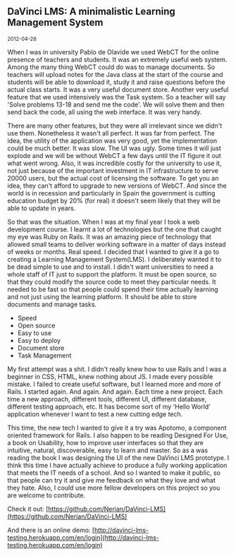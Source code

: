 <div id='post-intro'>
  <h2>DaVinci LMS: A minimalistic Learning Management System </h2>

  <small>2012-04-26</small>
</div>

When I was in university Pablo de Olavide we used WebCT for the online presence of teachers and students. It was an extremely useful web system. Among the many thing WebCT could do was to manage documents. So teachers will upload notes for the Java class at the start of the course and students will be able to download it, study it and raise questions before the actual class starts. It was a very useful document store. Another very useful feature that we used intensively was the Task system. So a teacher will say 'Solve problems 13-18 and send me the code'. We will solve them and then send back the code, all using the web interface. It was very handy.

There are many other features, but they were all irrelevant since we didn't use them. Nonetheless it wasn't all perfect. It was far from perfect. The idea, the utility of the application was very good, yet the implementation could be much better. It was slow. The UI was ugly. Some times it will just explode and we will be without WebCT a few days until the IT figure it out what went wrong. Also, it was incredible costly for the university to use it, not just because of the important investment in IT infrastructure to serve 20000 users, but the actual cost of licensing the software. To get you an idea, they can't afford to upgrade to new versions of WebCT. And since the world is in recession and particularly in Spain the government is cutting education budget by 20% (for real) it doesn't seem likely that they will be able to update in years.

So that was the situation. When I was at my final year I took a web development course. I learnt a lot of technologies but the one that caught my eye was Ruby on Rails. It was an amazing piece of technology that allowed small teams to deliver working software in a matter of days instead of weeks or months. Real speed. I decided that I wanted to give it a go to creating a Learning Management System(LMS). I deliberately wanted it to be dead simple to use and to install. I didn't want universities to need a whole staff of IT just to support the platform. It must be open source, so that they could modify the source code to meet they particular needs. It needed to be fast so that people could spend their time actually learning and not just using the learning platform. It should be able to store documents and manage tasks.

* Speed
* Open source
* Easy to use 
* Easy to deploy
* Document store
* Task Management

My first attempt was a shit. I didn't really knew how to use Rails and I was a beginner in CSS, HTML, knew nothing about JS. I made every possible mistake. I failed to create useful software, but I learned more and more of Rails. I started again. And again. And again. Each time a new project. Each time a new approach, different tools, different UI, different database, different testing approach, etc. It has become sort of my 'Hello World' application whenever I want to test a new cutting edge tech.

This time, the new tech I wanted to give it a try was Apotomo, a component oriented framework for Rails. I also happen to be reading Designed For Use, a book on Usability, how to improve user interfaces so that they are intuitive, natural, discoverable, easy to learn and master. So as a was reading the book I was designing the UI of the new DaVinci LMS prototype. I think this time I have actually achieve to produce a fully working application that meets the IT needs of a school. And so I wanted to make it public, so that people can try it and give me feedback on what they love and what they hate. Also, I could use more fellow developers on this project so you are welcome to contribute.

Check it out: [https://github.com/Nerian/DaVinci-LMS](https://github.com/Nerian/DaVinci-LMS)

And there is an online demo: [http://davinci-lms-testing.herokuapp.com/en/login](http://davinci-lms-testing.herokuapp.com/en/login)